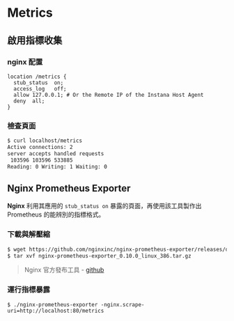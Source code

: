 # Metrics

## 啟用指標收集

### nginx 配置

```nginx
location /metrics {
  stub_status  on;
  access_log   off;
  allow 127.0.0.1; # Or the Remote IP of the Instana Host Agent
  deny  all;
}
```

###  檢查頁面

```bash
$ curl localhost/metrics
Active connections: 2 
server accepts handled requests
 103596 103596 533885 
Reading: 0 Writing: 1 Waiting: 0
```

## Nginx Prometheus Exporter

**Nginx** 利用其應用的 `stub_status on` 暴露的頁面，再使用該工具製作出 Prometheus 的能辨別的指標格式。

### 下載與解壓縮

```bash
$ wget https://github.com/nginxinc/nginx-prometheus-exporter/releases/download/v0.10.0/nginx-prometheus-exporter_0.10.0_linux_386.tar.gz
$ tar xvf nginx-prometheus-exporter_0.10.0_linux_386.tar.gz
```
> Nginx 官方發布工具 - [github](https://github.com/nginxinc/nginx-prometheus-exporter/releases)


### 運行指標暴露

```
$ ./nginx-prometheus-exporter -nginx.scrape-uri=http://localhost:80/metrics
```

<!--hyperlink-->

[1]: https://www.ibm.com/docs/en/instana-observability/current?topic=technologies-monitoring-nginx#metrics-for-nginx "IBM, Monitoring NGINX, English"
[2]: https://github.com/nginxinc/nginx-prometheus-exporter "Github, NGINX Prometheus Exporter, English"